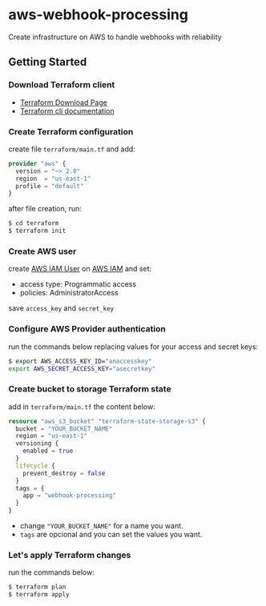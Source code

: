 # aws-webhook-processing
Create infrastructure on AWS to handle webhooks with reliability

## Getting Started

### Download Terraform client

- [Terraform Download Page](https://www.terraform.io/downloads.html)
- [Terraform cli documentation](https://www.terraform.io/docs/cli-index.html)

### Create Terraform configuration

create file `terraform/main.tf` and add:

```terraform
provider "aws" {
  version = "~> 2.0"
  region  = "us-east-1"
  profile = "default"
}
```

after file creation, run:

```sh
$ cd terraform
$ terraform init
```

### Create AWS user

create [AWS IAM User](https://docs.aws.amazon.com/IAM/latest/UserGuide/id_users.html) on [AWS IAM](https://aws.amazon.com/pt/iam/) and set:

- access type: Programmatic access
- policies: AdministratorAccess

save `access_key` and `secret_key`


### Configure AWS Provider authentication

run the commands below replacing values for your access and secret keys:

```sh
$ export AWS_ACCESS_KEY_ID="anaccesskey"
export AWS_SECRET_ACCESS_KEY="asecretkey"
```

### Create bucket to storage Terraform state

add in `terraform/main.tf` the content below:

```terraform
resource "aws_s3_bucket" "terraform-state-storage-s3" {
  bucket = "YOUR_BUCKET_NAME"
  region = "us-east-1"
  versioning {
    enabled = true
  }
  lifecycle {
    prevent_destroy = false
  }
  tags = {
    app = "webhook-processing"
  }
}
```

- change `"YOUR_BUCKET_NAME"` for a name you want.
- `tags` are opcional and you can set the values you want.

### Let's apply Terraform changes

run the commands below:

```sh
$ terraform plan
$ terraform apply
```